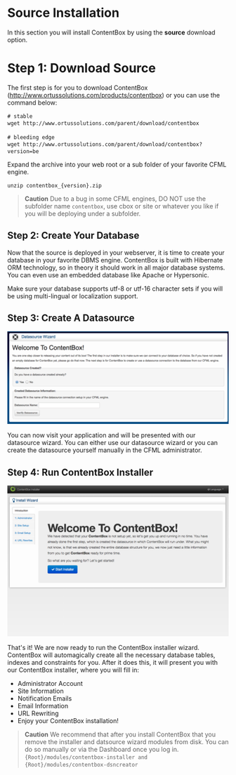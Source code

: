 # Source Installation

In this section you will install ContentBox by using the **source** download option.

# Step 1: Download Source
The first step is for you to download ContentBox (http://www.ortussolutions.com/products/contentbox) or you can use the command below:

```
# stable
wget http://www.ortussolutions.com/parent/download/contentbox

# bleeding edge
wget http://www.ortussolutions.com/parent/download/contentbox?version=be
```

Expand the archive into your web root or a sub folder of your favorite CFML engine.

```
unzip contentbox_{version}.zip 
```

> **Caution** Due to a bug in some CFML engines, DO NOT use the subfolder name `contentbox`, use cbox or site or whatever you like if you will be deploying under a subfolder.

## Step 2: Create Your Database
Now that the source is deployed in your webserver, it is time to create your database in your favorite DBMS engine.  ContentBox is built with Hibernate ORM technology, so in theory it should work in all major database systems. You can even use an embedded database like Apache or Hypersonic.

Make sure your database supports utf-8 or utf-16 character sets if you will be using multi-lingual or localization support.

## Step 3: Create A Datasource

![](../images/datasource_wizard.png)

You can now visit your application and will be presented with our datasource wizard.  You can either use our datasource wizard or you can create the datasource yourself manually in the CFML administrator.


## Step 4: Run ContentBox Installer

![](../images/installer_wizard.png)

That's it! We are now ready to run the ContentBox installer wizard.  ContentBox will automagically create all the necessary database tables, indexes and constraints for you.  After it does this, it will present you with our ContentBox installer, where you will fill in:

* Administrator Account
* Site Information
* Notification Emails
* Email Information
* URL Rewriting
* Enjoy your ContentBox installation!

 

> **Caution** We recommend that after you install ContentBox that you remove the installer and datsource wizard modules from disk.  You can do so manually or via the Dashboard once you log in. `{Root}/modules/contentbox-installer and {Root}/modules/contentbox-dsncreator`